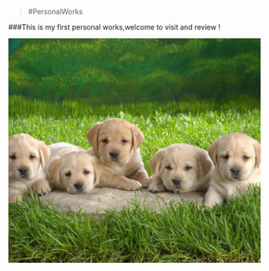 
> #PersonalWorks

###This is my first personal works,welcome to visit and review !



![image](./work001/images/7.jpg)
